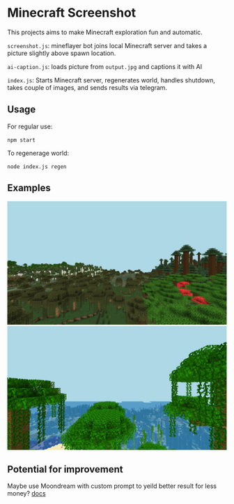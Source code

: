 # Minecraft Screenshot

This projects aims to make Minecraft exploration
fun and automatic.

`screenshot.js`: mineflayer bot joins local Minecraft
server and takes a picture slightly above
spawn location.

`ai-caption.js`: loads picture from `output.jpg` and
captions it with AI

`index.js`: Starts Minecraft server, regenerates
world, handles shutdown, takes couple of images,
and sends results via telegram.


## Usage

For regular use:
```
npm start
```

To regenerage world:
```
node index.js regen
```

## Examples

![4 biomes](./media/4-biomes.png)
![jungle and ocean](./media/jungle-ocean.jpg)

## Potential for improvement

Maybe use Moondream with custom prompt to yeild better
result for less money?
[docs](https://github.com/rohan-kulkarni-25/moondream/blob/main/clients/node/README.MD)
